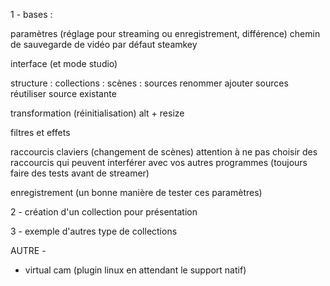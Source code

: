 

1 - bases :

paramètres (réglage pour streaming ou enregistrement, différence)
chemin de sauvegarde de vidéo par défaut
steamkey

interface (et mode studio)

structure : collections : scènes : sources
renommer
ajouter sources
réutiliser source existante

transformation (réinitialisation)
alt + resize

filtres et effets

raccourcis claviers (changement de scènes)
attention à ne pas choisir des raccourcis qui peuvent interférer avec vos autres programmes (toujours faire des tests avant de streamer)


enregistrement (un bonne manière de tester ces paramètres)

2 - création d'un collection pour présentation


3 - exemple d'autres type de collections





AUTRE -
- virtual cam (plugin linux en attendant le support natif)
